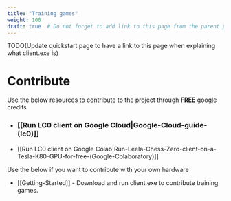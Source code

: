```yaml
---
title: "Training games"
weight: 100
draft: true  # Do not forget to add link to this page from the parent page
---
```


TODO(Update quickstart page to have a link to this page when explaining what client.exe is)

# Contribute
Use the below resources to contribute to the project through **FREE** google credits
* ### [[Run LC0 client on Google Cloud|Google-Cloud-guide-(lc0)]]
* [[Run LC0 client on Google Colab|Run-Leela-Chess-Zero-client-on-a-Tesla-K80-GPU-for-free-(Google-Colaboratory)]]  

Use the below if you want to contribute with your own hardware
* [[Getting-Started]] - Download and run client.exe to contribute training games.
